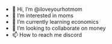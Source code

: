 - 👋 Hi, I’m @iloveyourhotmom
- 👀 I’m interested in moms
- 🌱 I’m currently learning economics
- 💞️ I’m looking to collaborate on money
- 📫 How to reach me discord

<!---
iloveyourhotmom/iloveyourhotmom is a ✨ special ✨ repository because its `README.md` (this file) appears on your GitHub profile.
You can click the Preview link to take a look at your changes.
--->
